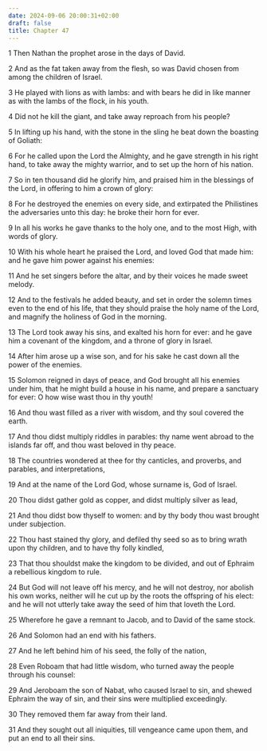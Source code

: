 ```yaml
---
date: 2024-09-06 20:00:31+02:00
draft: false
title: Chapter 47
---
```




1 Then Nathan the prophet arose in the days of David.

2 And as the fat taken away from the flesh, so was David chosen from among the children of Israel.

3 He played with lions as with lambs: and with bears he did in like manner as with the lambs of the flock, in his youth.

4 Did not he kill the giant, and take away reproach from his people?

5 In lifting up his hand, with the stone in the sling he beat down the boasting of Goliath:

6 For he called upon the Lord the Almighty, and he gave strength in his right hand, to take away the mighty warrior, and to set up the horn of his nation.

7 So in ten thousand did he glorify him, and praised him in the blessings of the Lord, in offering to him a crown of glory:

8 For he destroyed the enemies on every side, and extirpated the Philistines the adversaries unto this day: he broke their horn for ever.

9 In all his works he gave thanks to the holy one, and to the most High, with words of glory.

10 With his whole heart he praised the Lord, and loved God that made him: and he gave him power against his enemies:

11 And he set singers before the altar, and by their voices he made sweet melody.

12 And to the festivals he added beauty, and set in order the solemn times even to the end of his life, that they should praise the holy name of the Lord, and magnify the holiness of God in the morning.

13 The Lord took away his sins, and exalted his horn for ever: and he gave him a covenant of the kingdom, and a throne of glory in Israel.

14 After him arose up a wise son, and for his sake he cast down all the power of the enemies.

15 Solomon reigned in days of peace, and God brought all his enemies under him, that he might build a house in his name, and prepare a sanctuary for ever: O how wise wast thou in thy youth!

16 And thou wast filled as a river with wisdom, and thy soul covered the earth.

17 And thou didst multiply riddles in parables: thy name went abroad to the islands far off, and thou wast beloved in thy peace.

18 The countries wondered at thee for thy canticles, and proverbs, and parables, and interpretations,

19 And at the name of the Lord God, whose surname is, God of Israel.

20 Thou didst gather gold as copper, and didst multiply silver as lead,

21 And thou didst bow thyself to women: and by thy body thou wast brought under subjection.

22 Thou hast stained thy glory, and defiled thy seed so as to bring wrath upon thy children, and to have thy folly kindled,

23 That thou shouldst make the kingdom to be divided, and out of Ephraim a rebellious kingdom to rule.

24 But God will not leave off his mercy, and he will not destroy, nor abolish his own works, neither will he cut up by the roots the offspring of his elect: and he will not utterly take away the seed of him that loveth the Lord.

25 Wherefore he gave a remnant to Jacob, and to David of the same stock.

26 And Solomon had an end with his fathers.

27 And he left behind him of his seed, the folly of the nation,

28 Even Roboam that had little wisdom, who turned away the people through his counsel:

29 And Jeroboam the son of Nabat, who caused Israel to sin, and shewed Ephraim the way of sin, and their sins were multiplied exceedingly.

30 They removed them far away from their land.

31 And they sought out all iniquities, till vengeance came upon them, and put an end to all their sins.

